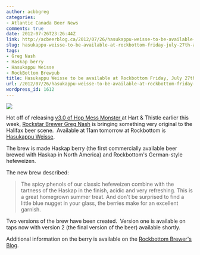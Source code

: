 ```yaml
---
author: acbbgreg
categories:
- Atlantic Canada Beer News
comments: true
date: 2012-07-26T23:26:44Z
link: http://acbeerblog.ca/2012/07/26/hasukappu-weisse-to-be-available-at-rockbottom-friday-july-27th-at-11pm/
slug: hasukappu-weisse-to-be-available-at-rockbottom-friday-july-27th-at-11pm
tags:
- Greg Nash
- Haskap berry
- Hasukappu Weisse
- RockBottom Brewpub
title: Hasukappu Weisse to be available at Rockbottom Friday, July 27th at 11am
url: /2012/07/26/hasukappu-weisse-to-be-available-at-rockbottom-friday-july-27th-at-11pm/
wordpress_id: 1612
---
```


[![](http://acbeerblog.ca/wp-content/uploads/2012/07/rock_bottom.jpg)](http://acbeerblog.ca/wp-content/uploads/2012/07/rock_bottom.jpg)

Hot off of releasing [v3.0 of Hop Mess Monster ](http://atlanticcanadabeerblog.wordpress.com/2012/07/23/hop-mess-monster-v3-0-available-at-hart-and-thistle-tuesday-july-24th-at-5pm/)at Hart & Thistle earlier this week, [Rockstar Brewer Greg Nash](http://atlanticcanadabeerblog.wordpress.com/2012/02/28/q-a-with-atlantic-canadas-rock-star-brewer-greg-nash/) is bringing something very original to the Halifax beer scene.  Available at 11am tomorrow at Rockbottom is [Hasukappu Weisse](http://rockbottombrewpub.blogspot.ca/2012/07/hasukappu-weisse.html).

The brew is made Haskap berry (the first commercially available beer brewed with Haskap in North America) and Rockbottom's German-style hefeweizen.

The new brew described:


<blockquote>The spicy phenols of our classic hefeweizen combine with the tartness of the Haskap in the finish, acidic and very refreshing. This is a great homegrown summer treat. And don't be surprised to find a little blue nugget in your glass, the berries make for an excellent garnish.</blockquote>


Two versions of the brew have been created.  Version one is available on taps now with version 2 (the final version of the beer) available shortly.

Additional information on the berry is available on the [Rockbottom Brewer's Blog](http://rockbottombrewpub.blogspot.ca/2012/07/hasukappu-weisse.html).
